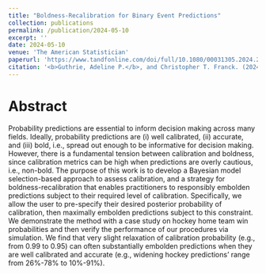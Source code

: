```yaml
---
title: "Boldness-Recalibration for Binary Event Predictions"
collection: publications
permalink: /publication/2024-05-10
excerpt: ''
date: 2024-05-10
venue: 'The American Statistician'
paperurl: 'https://www.tandfonline.com/doi/full/10.1080/00031305.2024.2339266'
citation: '<b>Guthrie, Adeline P.</b>, and Christopher T. Franck. (2024). &quot;Boldness-Recalibration for Binary Event Predictions.&quot; <i>The American Statistician</i>, 1-17.'
---
```


Abstract
======
Probability predictions are essential to inform decision making across many fields. Ideally, probability predictions are (i) well calibrated, (ii) accurate, and (iii) bold, i.e., spread out enough to be informative for decision making. However, there is a fundamental tension between calibration and boldness, since calibration metrics can be high when predictions are overly cautious, i.e., non-bold.  The purpose of this work is to develop a Bayesian model selection-based approach to assess calibration, and a strategy for boldness-recalibration that enables practitioners to responsibly embolden predictions subject to their required level of calibration. Specifically, we allow the user to pre-specify their desired posterior probability of calibration, then maximally embolden predictions subject to this constraint. We demonstrate the method with a case study on hockey home team win probabilities and then verify the performance of our procedures via simulation. We find that very slight relaxation of calibration probability (e.g., from 0.99 to 0.95) can often substantially embolden predictions when they are well calibrated and accurate (e.g., widening hockey predictions’ range from 26%-78% to 10%-91%).
